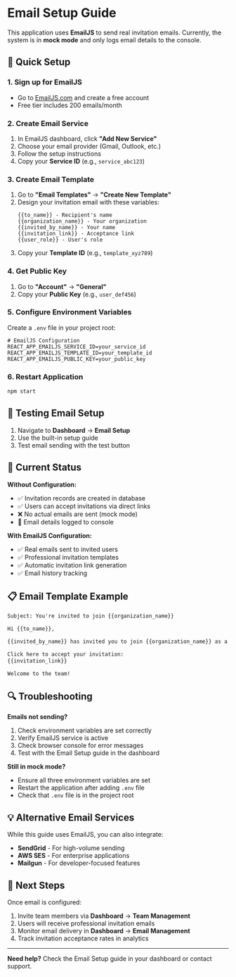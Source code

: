 # Email Setup Guide

This application uses **EmailJS** to send real invitation emails. Currently, the system is in **mock mode** and only logs email details to the console.

## 🚀 Quick Setup

### 1. Sign up for EmailJS
- Go to [EmailJS.com](https://www.emailjs.com/) and create a free account
- Free tier includes 200 emails/month

### 2. Create Email Service
1. In EmailJS dashboard, click **"Add New Service"**
2. Choose your email provider (Gmail, Outlook, etc.)
3. Follow the setup instructions
4. Copy your **Service ID** (e.g., `service_abc123`)

### 3. Create Email Template
1. Go to **"Email Templates"** → **"Create New Template"**
2. Design your invitation email with these variables:
   ```
   {{to_name}} - Recipient's name
   {{organization_name}} - Your organization
   {{invited_by_name}} - Your name
   {{invitation_link}} - Acceptance link
   {{user_role}} - User's role
   ```
3. Copy your **Template ID** (e.g., `template_xyz789`)

### 4. Get Public Key
1. Go to **"Account"** → **"General"**
2. Copy your **Public Key** (e.g., `user_def456`)

### 5. Configure Environment Variables
Create a `.env` file in your project root:

```env
# EmailJS Configuration
REACT_APP_EMAILJS_SERVICE_ID=your_service_id
REACT_APP_EMAILJS_TEMPLATE_ID=your_template_id
REACT_APP_EMAILJS_PUBLIC_KEY=your_public_key
```

### 6. Restart Application
```bash
npm start
```

## 📧 Testing Email Setup

1. Navigate to **Dashboard** → **Email Setup**
2. Use the built-in setup guide
3. Test email sending with the test button

## 🔧 Current Status

**Without Configuration:**
- ✅ Invitation records are created in database
- ✅ Users can accept invitations via direct links
- ❌ No actual emails are sent (mock mode)
- 📝 Email details logged to console

**With EmailJS Configuration:**
- ✅ Real emails sent to invited users
- ✅ Professional invitation templates
- ✅ Automatic invitation link generation
- ✅ Email history tracking

## 📋 Email Template Example

```html
Subject: You're invited to join {{organization_name}}

Hi {{to_name}},

{{invited_by_name}} has invited you to join {{organization_name}} as a {{user_role}}.

Click here to accept your invitation:
{{invitation_link}}

Welcome to the team!
```

## 🔍 Troubleshooting

**Emails not sending?**
1. Check environment variables are set correctly
2. Verify EmailJS service is active
3. Check browser console for error messages
4. Test with the Email Setup guide in the dashboard

**Still in mock mode?**
- Ensure all three environment variables are set
- Restart the application after adding `.env` file
- Check that `.env` file is in the project root

## 💡 Alternative Email Services

While this guide uses EmailJS, you can also integrate:
- **SendGrid** - For high-volume sending
- **AWS SES** - For enterprise applications
- **Mailgun** - For developer-focused features

## 🚀 Next Steps

Once email is configured:
1. Invite team members via **Dashboard** → **Team Management**
2. Users will receive professional invitation emails
3. Monitor email delivery in **Dashboard** → **Email Management**
4. Track invitation acceptance rates in analytics

---

**Need help?** Check the Email Setup guide in your dashboard or contact support.
